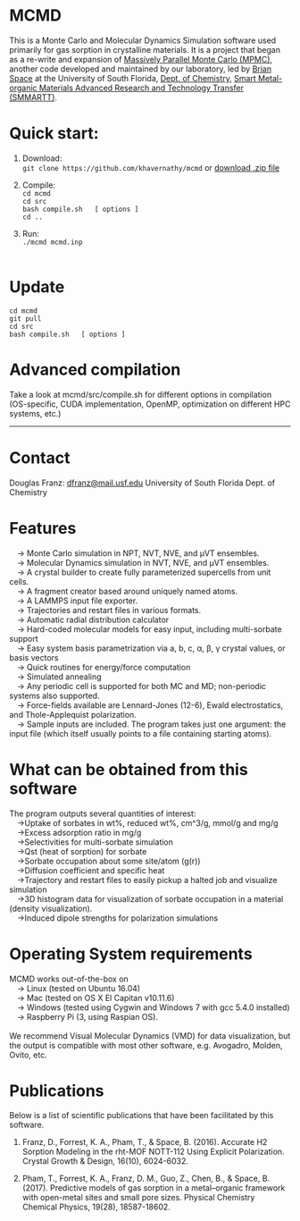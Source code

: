 # MCMD
This is a Monte Carlo and Molecular Dynamics Simulation software used primarily for gas sorption in crystalline materials. It is a project that began as a re-write and expansion of <a href="https://github.com/mpmccode/mpmc">Massively Parallel Monte Carlo (MPMC)</a>, another code developed and maintained by our laboratory, led by <a href="http://chemistry.usf.edu/faculty/space/">Brian Space</a> at the University of South Florida, <a href="http://chemistry.usf.edu/">Dept. of Chemistry</a>, <a href="http://chemistry.usf.edu/smmartt/">Smart Metal-organic Materials Advanced Research and Technology Transfer (SMMARTT)</a>.

# Quick start:
<!--
On HPC clusters, you may need to load a compiler module first:  <br />
&emsp;-> `module load compilers/gcc/6.2.0` (circe)  <br />
&emsp;-> `module load gcc/6.3.0` (bridges) <br />
-->
1) Download: <br />
`git clone https://github.com/khavernathy/mcmd` or <a href="https://github.com/khavernathy/mcmd/archive/master.zip">download .zip file</a><br />

2) Compile: <br />
`cd mcmd` <br />
`cd src` <br />
`bash compile.sh   [ options ]` <br />
`cd ..` <br />

3) Run: <br />
`./mcmd mcmd.inp`<br /><br />  
  
# Update
`cd mcmd` <br />
`git pull` <br />
`cd src` <br />
`bash compile.sh   [ options ]` <br />

# Advanced compilation
Take a look at mcmd/src/compile.sh for different options in compilation (OS-specific, CUDA implementation, OpenMP, optimization on different HPC systems, etc.)

<hr />

# Contact
Douglas Franz: dfranz@mail.usf.edu
University of South Florida
Dept. of Chemistry

# Features
&emsp;-> Monte Carlo simulation in NPT, NVT, NVE, and &mu;VT ensembles.  <br />
&emsp;-> Molecular Dynamics simulation in NVT, NVE, and &mu;VT ensembles.  <br />
&emsp;-> A crystal builder to create fully parameterized supercells from unit cells. <br />
&emsp;-> A fragment creator based around uniquely named atoms. <br /> 
&emsp;-> A LAMMPS input file exporter. <br />
&emsp;-> Trajectories and restart files in various formats. <br />
&emsp;-> Automatic radial distribution calculator<br />
&emsp;-> Hard-coded molecular models for easy input, including multi-sorbate support<br />
&emsp;-> Easy system basis parametrization via a, b, c, &alpha;, &beta;, &gamma; crystal values, or basis vectors<br />
&emsp;-> Quick routines for energy/force computation<br />
&emsp;-> Simulated annealing<br />
&emsp;-> Any periodic cell is supported for both MC and MD; non-periodic systems also supported.<br />
&emsp;-> Force-fields available are Lennard-Jones (12-6), Ewald electrostatics, and Thole-Applequist polarization.<br />
&emsp;-> Sample inputs are included. The program takes just one argument: the input file (which itself usually points to a file containing starting atoms).<br />

# What can be obtained from this software
The program outputs several quantities of interest:<br />
&emsp;->Uptake of sorbates in wt%, reduced wt%, cm^3/g, mmol/g and mg/g<br />
&emsp;->Excess adsorption ratio in mg/g<br />
&emsp;->Selectivities for multi-sorbate simulation<br />
&emsp;->Qst (heat of sorption) for sorbate<br />
&emsp;->Sorbate occupation about some site/atom (g(r))<br />
&emsp;->Diffusion coefficient and specific heat<br />
&emsp;->Trajectory and restart files to easily pickup a halted job and visualize simulation<br />
&emsp;->3D histogram data for visualization of sorbate occupation in a material (density visualization).<br />
&emsp;->Induced dipole strengths for polarization simulations<br />

# Operating System requirements
MCMD works out-of-the-box on <br />
&emsp;-> Linux (tested on Ubuntu 16.04)<br />
&emsp;-> Mac (tested on OS X El Capitan v10.11.6)<br />
&emsp;-> Windows (tested using Cygwin and Windows 7 with gcc 5.4.0 installed)<br />
&emsp;-> Raspberry Pi (3, using Raspian OS).<br /><br />
We recommend Visual Molecular Dynamics (VMD) for data visualization, but the output is compatible with most other software, e.g. Avogadro, Molden, Ovito, etc.<br />

# Publications
Below is a list of scientific publications that have been facilitated by this software.

1. Franz, D., Forrest, K. A., Pham, T., & Space, B. (2016). Accurate H2 Sorption Modeling in the rht-MOF NOTT-112 Using Explicit Polarization. Crystal Growth & Design, 16(10), 6024-6032.

2. Pham, T., Forrest, K. A., Franz, D. M., Guo, Z., Chen, B., & Space, B. (2017). Predictive models of gas sorption in a metal–organic framework with open-metal sites and small pore sizes. Physical Chemistry Chemical Physics, 19(28), 18587-18602.

<!--
pending...
SIFSIX-14-Cu-i paper
MPM-1-TIFSIX paper
Zn-datzbdc paper
rht-MOF-9 paper
-->

<!--
# TODO
-->
